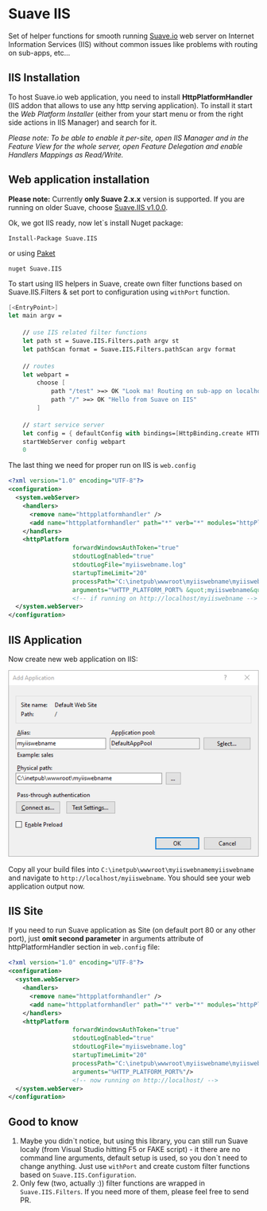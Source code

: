 # Suave IIS

Set of helper functions for smooth running [Suave.io](http://suave.io) web server on Internet Information Services (IIS) without common issues like problems with routing on sub-apps, etc...


## IIS Installation

To host Suave.io web application, you need to install **HttpPlatformHandler** (IIS addon that allows to use any http serving application). To install it start the *Web Platform Installer* (either from your start menu or from the right side actions in IIS Manager) and search for it.

*Please note: To be able to enable it per-site, open IIS Manager and in the Feature View for the whole server, open Feature Delegation and enable Handlers Mappings as Read/Write.*

## Web application installation

**Please note:** Currently **only Suave 2.x.x** version is supported. If you are running on older Suave, choose [Suave.IIS v1.0.0](https://www.nuget.org/packages/Suave.IIS/1.0.0).

Ok, we got IIS ready, now let`s install Nuget package:

    Install-Package Suave.IIS

or using [Paket](http://fsprojects.github.io/Paket/getting-started.html)

    nuget Suave.IIS

To start using IIS helpers in Suave, create own filter functions based on Suave.IIS.Filters & set port to configuration using `withPort` function.

```fsharp
[<EntryPoint>]
let main argv =

    // use IIS related filter functions
    let path st = Suave.IIS.Filters.path argv st
    let pathScan format = Suave.IIS.Filters.pathScan argv format

    // routes
    let webpart =
    	choose [
        	path "/test" >=> OK "Look ma! Routing on sub-app on localhost"
            path "/" >=> OK "Hello from Suave on IIS"
        ]

    // start service server
    let config = { defaultConfig with bindings=[HttpBinding.create HTTP IPAddress.Any 8083us]; } |> Suave.IIS.Configuration.withPort argv
    startWebServer config webpart
    0

```

The last thing we need for proper run on IIS is `web.config`

```xml
<?xml version="1.0" encoding="UTF-8"?>
<configuration>
  <system.webServer>
    <handlers>
      <remove name="httpplatformhandler" />
      <add name="httpplatformhandler" path="*" verb="*" modules="httpPlatformHandler" resourceType="Unspecified"/>
    </handlers>
    <httpPlatform
                  forwardWindowsAuthToken="true"
                  stdoutLogEnabled="true"
                  stdoutLogFile="myiiswebname.log"
                  startupTimeLimit="20"
                  processPath="C:\inetpub\wwwroot\myiiswebname\myiiswebname.exe"
                  arguments="%HTTP_PLATFORM_PORT% &quot;myiiswebname&quot;"/>
                  <!-- if running on http://localhost/myiiswebname -->
  </system.webServer>
</configuration>
```

## IIS Application

Now create new web application on IIS:

![IIS new web app](./docs/iis_newapp.png)

Copy all your build files into `C:\inetpub\wwwroot\myiiswebnamemyiiswebname` and navigate to `http://localhost/myiiswebname`. You should see your web application output now.

## IIS Site

If you need to run Suave application as Site (on default port 80 or any other port), just **omit second parameter** in arguments attribute of httpPlatformHandler section in `web.config` file:

```xml
<?xml version="1.0" encoding="UTF-8"?>
<configuration>
  <system.webServer>
    <handlers>
      <remove name="httpplatformhandler" />
      <add name="httpplatformhandler" path="*" verb="*" modules="httpPlatformHandler" resourceType="Unspecified"/>
    </handlers>
    <httpPlatform
                  forwardWindowsAuthToken="true"
                  stdoutLogEnabled="true"
                  stdoutLogFile="myiiswebname.log"
                  startupTimeLimit="20"
                  processPath="C:\inetpub\wwwroot\myiiswebname\myiiswebname.exe"
                  arguments="%HTTP_PLATFORM_PORT%"/>
                  <!-- now running on http://localhost/ -->
  </system.webServer>
</configuration>
```

## Good to know

1. Maybe you didn\`t notice, but using this library, you can still run Suave localy (from Visual Studio hitting F5 or FAKE script) - it there are no command line arguments, default setup is used, so you don\`t need to change anything. Just use `withPort` and create custom filter functions based on `Suave.IIS.Configuration`.
2. Only few (two, actually :)) filter functions are wrapped in `Suave.IIS.Filters`. If you need more of them, please feel free to send PR.

